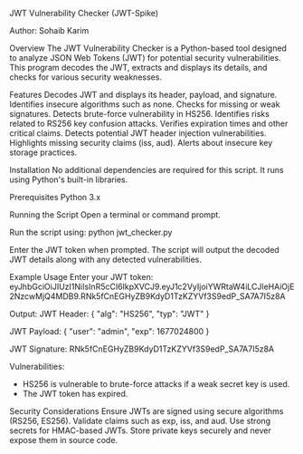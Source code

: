 JWT Vulnerability Checker (JWT-Spike)

Author: Sohaib Karim

Overview
The JWT Vulnerability Checker is a Python-based tool designed to analyze JSON Web Tokens (JWT) for potential security vulnerabilities. This program decodes the JWT, extracts and displays its details, and checks for various security weaknesses.

Features
Decodes JWT and displays its header, payload, and signature.
Identifies insecure algorithms such as none.
Checks for missing or weak signatures.
Detects brute-force vulnerability in HS256.
Identifies risks related to RS256 key confusion attacks.
Verifies expiration times and other critical claims.
Detects potential JWT header injection vulnerabilities.
Highlights missing security claims (iss, aud).
Alerts about insecure key storage practices.

Installation
No additional dependencies are required for this script. It runs using Python's built-in libraries.

Prerequisites
Python 3.x

Running the Script
Open a terminal or command prompt.

Run the script using:
python jwt_checker.py

Enter the JWT token when prompted.
The script will output the decoded JWT details along with any detected vulnerabilities.

Example Usage
Enter your JWT token: eyJhbGciOiJIUzI1NiIsInR5cCI6IkpXVCJ9.eyJ1c2VyIjoiYWRtaW4iLCJleHAiOjE2NzcwMjQ4MDB9.RNk5fCnEGHyZB9KdyD1TzKZYVf3S9edP_SA7A7I5z8A

Output:
JWT Header:
{
    "alg": "HS256",
    "typ": "JWT"
}

JWT Payload:
{
    "user": "admin",
    "exp": 1677024800
}

JWT Signature: RNk5fCnEGHyZB9KdyD1TzKZYVf3S9edP_SA7A7I5z8A

Vulnerabilities:
- HS256 is vulnerable to brute-force attacks if a weak secret key is used.
- The JWT token has expired.

Security Considerations
Ensure JWTs are signed using secure algorithms (RS256, ES256).
Validate claims such as exp, iss, and aud.
Use strong secrets for HMAC-based JWTs.
Store private keys securely and never expose them in source code.
